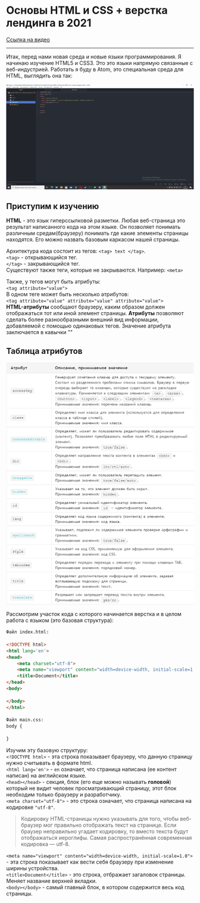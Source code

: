 # Основы HTML и CSS + верстка лендинга в 2021
[Ссылка на видео](https://www.youtube.com/watch?v=xuqoe6jzMF0)
***
Итак, перед нами новая среда и новые языки программирования. Я начинаю изучение HTML5 и CSS3. Это это языки напрямую связанные с 
веб-индустрией.  Работать я буду в Atom, это специальная среда для HTML, выглядить она так:<br>

![](./image/atom.png)

## Приступим к изучению
**HTML** - это язык гиперссылковой разметки. Любая веб-страница это результат написанного кода на этом языке. Он позволяет понимать различным средам(браузеру) понимать
где какие элементы страницы находятся. Его можно назвать базовым каркасом нашей страницы.<br>

Архитектура кода состоит из тегов: `<tag> text </tag>`.<br>
`<tag>` - открывающийся тег.<br>
`</tag>` - закрывающийся тег.<br>
Существуют также теги, которые не закрываются. Например: `<meta>` <br>

Также, у тегов могут быть атрибуты:<br>
`<tag attribute="value">`<br>
В одном теге может быть несколько атрибутов:<br>
`<tag attribute="value" attribute="value" attribute="value">`<br>
**HTML-атрибуты** сообщают браузеру, каким образом должен отображаться тот или иной элемент страницы. **Атрибуты** позволяют сделать более разнообразными внешний вид информации, добавляемой с помощью одинаковых тегов. Значение атрибута заключается в кавычки ""<br>

## Таблица атрибутов

![](./image/attribute.png)

Рассмотрим участок кода с которого начинается верстка и в целом работа с языком (это базовая структура):
```html
Файл index.html:

<!DOCTYPE html>
<html lang='en'>      
<head>
	<meta charset="utf-8">
	<meta name="viewport" content="width=device-width, initial-scale=1.0">
	<title>Document</title>
</head>
<body>
  
</body>
</html>

Файл main.css:
body {
  
}
```
Изучим эту базовую структуру:<br>
`<!DOCTYPE html>` - эта строка показывает браузеру, что данную страницу нужно считывать в формате html.<br>
`<html lang='en'>` - `en` означает, что страница написана (ее контент написан) на английском языке.<br>
`<head></head>` - секция, блок (его еще можно называть **головой**) который не видит человек просматривающий страницу, этот блок необходим только браузеру и разработчику.<br>
`<meta charset="utf-8">` - это строка означает, что страница написана на кодировке `"utf-8"`.<br>

> Кодировку HTML-страницы нужно указывать для того, чтобы веб-браузер мог правильно отображать текст на странице. Если браузер неправильно угадает кодировку, то вместо текста будут отображаться иероглифы. Самая распространённая современная кодировка — utf-8.<br>

`<meta name="viewport" content="width=device-width, initial-scale=1.0">` - эта строка показывает как вести себя браузеру при изменение ширины устройства.<br>
`<title>Document</title>` - это строка, отбражает загаловок страницы. Меняет название верхней вкладки.<br>
`<body></body>` - самый главный блок, в котором содержится весь код страницы.





